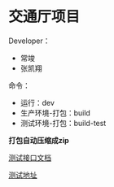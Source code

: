 # 交通厅项目

Developer：
- 常竣
- 张凯翔

命令：
- 运行：dev
- 生产环境-打包：build
- 测试环境-打包：build-test

**打包自动压缩成zip**

[测试接口文档](http://192.168.9.201:18080/trafficDepartment/)


[测试地址](http://221.226.175.82:9918/iTransport/#/jyBridge/overView)
